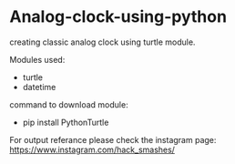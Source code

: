 # Analog-clock-using-python
creating classic analog clock using turtle module.

Modules used:
  - turtle
  - datetime
  
command to download module:
  - pip install PythonTurtle
  
For output referance please check the instagram page: https://www.instagram.com/hack_smashes/
